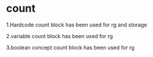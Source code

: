 # count
1.Hardcode count block has been used for rg and storage

2.variable count block has been used for rg 

3.boolean concept count block has been used for rg
